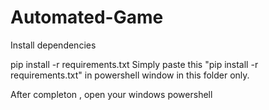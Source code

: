 # Automated-Game

Install dependencies

pip install -r requirements.txt Simply paste this "pip install -r requirements.txt" in powershell window in this folder only.

After completon , open your windows powershell
